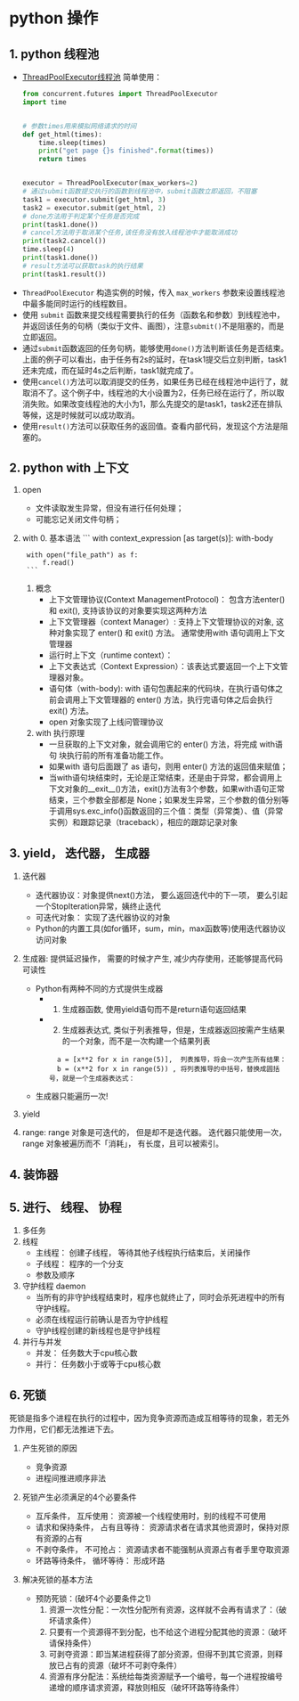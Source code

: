 # python 操作

## 1. python 线程池
 - [ThreadPoolExecutor线程池](https://www.jianshu.com/p/b9b3d66aa0be)
 简单使用： 
    ```python 
    from concurrent.futures import ThreadPoolExecutor
    import time
    
    
    # 参数times用来模拟网络请求的时间
    def get_html(times):
        time.sleep(times)
        print("get page {}s finished".format(times))
        return times
    
    
    executor = ThreadPoolExecutor(max_workers=2)
    # 通过submit函数提交执行的函数到线程池中，submit函数立即返回，不阻塞
    task1 = executor.submit(get_html, 3)
    task2 = executor.submit(get_html, 2)
    # done方法用于判定某个任务是否完成
    print(task1.done())
    # cancel方法用于取消某个任务,该任务没有放入线程池中才能取消成功
    print(task2.cancel())
    time.sleep(4)
    print(task1.done())
    # result方法可以获取task的执行结果
    print(task1.result())
    ```
 - `ThreadPoolExecutor` 构造实例的时候，传入 `max_workers` 参数来设置线程池中最多能同时运行的线程数目。
 - 使用 `submit` 函数来提交线程需要执行的任务（函数名和参数）到线程池中，并返回该任务的句柄（类似于文件、画图），注意`submit()`不是阻塞的，而是立即返回。
 - 通过`submit`函数返回的任务句柄，能够使用`done()`方法判断该任务是否结束。上面的例子可以看出，由于任务有2s的延时，在task1提交后立刻判断，task1还未完成，而在延时4s之后判断，task1就完成了。
 - 使用`cancel()`方法可以取消提交的任务，如果任务已经在线程池中运行了，就取消不了。这个例子中，线程池的大小设置为2，任务已经在运行了，所以取消失败。如果改变线程池的大小为1，那么先提交的是task1，task2还在排队等候，这是时候就可以成功取消。
 - 使用`result()`方法可以获取任务的返回值。查看内部代码，发现这个方法是阻塞的。

## 2. python with 上下文
1. open 
    - 文件读取发生异常，但没有进行任何处理；
    - 可能忘记关闭文件句柄；
2. with
    0. 基本语法
        ```
        with context_expression [as target(s)]:
            with-body 
       
        with open("file_path") as f:
            f.read()
        ```
    1. 概念
        - 上下文管理协议(Context ManagementProtocol)： 包含方法enter() 和 exit(), 支持该协议的对象要实现这两种方法
        - 上下文管理器（context Manager）: 支持上下文管理协议的对象, 这种对象实现了 enter() 和 exit() 方法。 通常使用with 语句调用上下文管理器
        - 运行时上下文（runtime context）： 
        - 上下文表达式（Context Expression）：该表达式要返回一个上下文管理器对象。
        - 语句体（with-body): with 语句包裹起来的代码块，在执行语句体之前会调用上下文管理器的 enter() 方法，执行完语句体之后会执行 exit() 方法。
        - open 对象实现了上线问管理协议
    2. with 执行原理
        - 一旦获取的上下文对象，就会调用它的 enter() 方法，将完成 with语句 块执行前的所有准备功能工作。
        - 如果with 语句后面跟了 as 语句，则用 enter() 方法的返回值来赋值；
        - 当with语句块结束时，无论是正常结束，还是由于异常，都会调用上下文对象的__exit__()方法，exit()方法有3个参数，如果with语句正常结束，三个参数全部都是 None；如果发生异常，三个参数的值分别等于调用sys.exc_info()函数返回的三个值：类型（异常类）、值（异常实例）和跟踪记录（traceback），相应的跟踪记录对象
    
## 3. yield， 迭代器， 生成器
1. 迭代器
    - 迭代器协议：对象提供next()方法， 要么返回迭代中的下一项， 要么引起一个StopIteration异常，姨终止迭代
    - 可迭代对象： 实现了迭代器协议的对象
    - Python的内置工具(如for循环，sum，min，max函数等)使用迭代器协议访问对象
    
2. 生成器: 提供延迟操作， 需要的时候才产生, 减少内存使用，还能够提高代码可读性
    - Python有两种不同的方式提供生成器
        - 1. 生成器函数, 使用yield语句而不是return语句返回结果
        - 2. 生成器表达式, 类似于列表推导，但是，生成器返回按需产生结果的一个对象，而不是一次构建一个结果列表
            ```
              a = [x**2 for x in range(5)],  列表推导，将会一次产生所有结果：
              b = (x**2 for x in range(5)) , 将列表推导的中括号，替换成圆括号，就是一个生成器表达式：
            ```
    - 生成器只能遍历一次!
    
3. yield 
4. range: range 对象是可迭代的， 但是却不是迭代器。 迭代器只能使用一次，  range 对象被遍历而不「消耗」， 有长度，且可以被索引。
    
## 4. 装饰器

## 5. 进行、 线程、 协程
1. 多任务
2. 线程
    - 主线程： 创建子线程， 等待其他子线程执行结束后，关闭操作
    - 子线程： 程序的一个分支
    - 参数及顺序
3. 守护线程 daemon 
    - 当所有的非守护线程结束时，程序也就终止了，同时会杀死进程中的所有守护线程。
    - 必须在线程运行前确认是否为守护线程
    - 守护线程创建的新线程也是守护线程
4. 并行与并发
    - 并发： 任务数大于cpu核心数
    - 并行： 任务数小于或等于cpu核心数


## 6. 死锁
死锁是指多个进程在执行的过程中，因为竞争资源而造成互相等待的现象，若无外力作用，它们都无法推进下去。

1. 产生死锁的原因
    - 竞争资源
    - 进程间推进顺序非法

2. 死锁产生必须满足的4个必要条件
    - 互斥条件， 互斥使用： 资源被一个线程使用时，别的线程不可使用
    - 请求和保持条件， 占有且等待： 资源请求者在请求其他资源时，保持对原有资源的占有
    - 不剥夺条件， 不可抢占： 资源请求者不能强制从资源占有者手里夺取资源
    - 环路等待条件， 循环等待： 形成环路
3. 解决死锁的基本方法
    -  预防死锁：(破坏4个必要条件之1) 
        1. 资源一次性分配：一次性分配所有资源，这样就不会再有请求了：（破坏请求条件）
        2. 只要有一个资源得不到分配，也不给这个进程分配其他的资源：（破坏请保持条件）
        3. 可剥夺资源：即当某进程获得了部分资源，但得不到其它资源，则释放已占有的资源（破坏不可剥夺条件）
        4. 资源有序分配法：系统给每类资源赋予一个编号，每一个进程按编号递增的顺序请求资源，释放则相反（破坏环路等待条件）